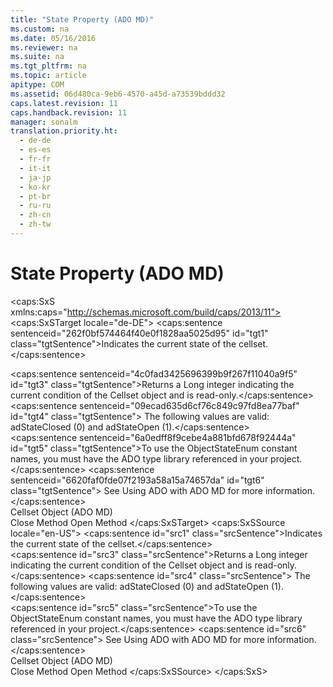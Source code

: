 ```yaml
---
title: "State Property (ADO MD)"
ms.custom: na
ms.date: 05/16/2016
ms.reviewer: na
ms.suite: na
ms.tgt_pltfrm: na
ms.topic: article
apitype: COM
ms.assetid: 06d480ca-9eb6-4570-a45d-a73539bddd32
caps.latest.revision: 11
caps.handback.revision: 11
manager: sonalm
translation.priority.ht: 
  - de-de
  - es-es
  - fr-fr
  - it-it
  - ja-jp
  - ko-kr
  - pt-br
  - ru-ru
  - zh-cn
  - zh-tw
---
```

# State Property (ADO MD)
<?xml version="1.0" encoding="utf-8"?>
<caps:SxS xmlns:caps="http://schemas.microsoft.com/build/caps/2013/11">
  <caps:SxSTarget locale="de-DE">
    <developerReferenceWithoutSyntaxDocument xsi:schemaLocation="http://ddue.schemas.microsoft.com/authoring/2003/5 http://dduestorage.blob.core.windows.net/ddueschema/developer.xsd" xmlns="http://ddue.schemas.microsoft.com/authoring/2003/5" xmlns:xlink="http://www.w3.org/1999/xlink" xmlns:xsi="http://www.w3.org/2001/XMLSchema-instance">
      <introduction>
        <para>
          <caps:sentence sentenceid="262f0bf574464f40e0f1828aa5025d95" id="tgt1" class="tgtSentence">Indicates the current state of the cellset.</caps:sentence>
        </para>
      </introduction>
      <section>
        <title>
          <caps:sentence sentenceid="4d354fa601a7e22a163f41084b5a0b77" id="tgt2" class="tgtSentence">Return Values</caps:sentence>
        </title>
        <content>
          <para>
            <caps:sentence sentenceid="4c0fad3425696399b9f267f11040a9f5" id="tgt3" class="tgtSentence">Returns a <languageKeyword>Long</languageKeyword> integer indicating the current condition of the <legacyLink xlink:href="5e2452c0-cac0-49b2-8099-836c35794d50">Cellset</legacyLink> object and is read-only.</caps:sentence>
            <caps:sentence sentenceid="09ecad635d6cf76c849c97fd8ea77baf" id="tgt4" class="tgtSentence"> The following values are valid: <legacyBold>adStateClosed</legacyBold> (0) and <legacyBold>adStateOpen</legacyBold> (1).</caps:sentence>
          </para>
        </content>
      </section>
      <languageReferenceRemarks>
        <content>
          <para>
            <caps:sentence sentenceid="6a0edff8f9cebe4a881bfd678f92444a" id="tgt5" class="tgtSentence">To use the <legacyLink xlink:href="32746558-097b-4749-989e-519aadf7e3f4">ObjectStateEnum</legacyLink> constant names, you must have the ADO type library referenced in your project.</caps:sentence>
            <caps:sentence sentenceid="6620faf0fde07f2193a58a15a74657da" id="tgt6" class="tgtSentence"> See <legacyLink xlink:href="cfae435e-2ac3-4312-8c1e-9ca4a74cd875">Using ADO with ADO MD</legacyLink> for more information.</caps:sentence>
          </para>
        </content>
      </languageReferenceRemarks>
      <section>
        <title>
          <caps:sentence sentenceid="2f342d3be839cc5b67ae0de7d404b8e6" id="tgt7" class="tgtSentence">Applies To</caps:sentence>
        </title>
        <content>
          <para>
            <link xlink:href="5e2452c0-cac0-49b2-8099-836c35794d50">Cellset Object (ADO MD)</link>
          </para>
        </content>
      </section>
      <relatedTopics>
        <link xlink:href="a3aa594d-f9d4-4654-8625-ec20153ff5d9">Close Method</link>
        <link xlink:href="a87d8080-a238-45e5-bc80-9a8625b3810f">Open Method</link>
      </relatedTopics>
    </developerReferenceWithoutSyntaxDocument>
  </caps:SxSTarget>
  <caps:SxSSource locale="en-US">
    <developerReferenceWithoutSyntaxDocument xsi:schemaLocation="http://ddue.schemas.microsoft.com/authoring/2003/5 http://dduestorage.blob.core.windows.net/ddueschema/developer.xsd" xmlns="http://ddue.schemas.microsoft.com/authoring/2003/5" xmlns:xlink="http://www.w3.org/1999/xlink" xmlns:xsi="http://www.w3.org/2001/XMLSchema-instance">
      <introduction>
        <para>
          <caps:sentence id="src1" class="srcSentence">Indicates the current state of the cellset.</caps:sentence>
        </para>
      </introduction>
      <section>
        <title>
          <caps:sentence id="src2" class="srcSentence">Return Values</caps:sentence>
        </title>
        <content>
          <para>
            <caps:sentence id="src3" class="srcSentence">Returns a <languageKeyword>Long</languageKeyword> integer indicating the current condition of the <legacyLink xlink:href="5e2452c0-cac0-49b2-8099-836c35794d50">Cellset</legacyLink> object and is read-only.</caps:sentence>
            <caps:sentence id="src4" class="srcSentence"> The following values are valid: <legacyBold>adStateClosed</legacyBold> (0) and <legacyBold>adStateOpen</legacyBold> (1).</caps:sentence>
          </para>
        </content>
      </section>
      <languageReferenceRemarks>
        <content>
          <para>
            <caps:sentence id="src5" class="srcSentence">To use the <legacyLink xlink:href="32746558-097b-4749-989e-519aadf7e3f4">ObjectStateEnum</legacyLink> constant names, you must have the ADO type library referenced in your project.</caps:sentence>
            <caps:sentence id="src6" class="srcSentence"> See <legacyLink xlink:href="cfae435e-2ac3-4312-8c1e-9ca4a74cd875">Using ADO with ADO MD</legacyLink> for more information.</caps:sentence>
          </para>
        </content>
      </languageReferenceRemarks>
      <section>
        <title>
          <caps:sentence id="src7" class="srcSentence">Applies To</caps:sentence>
        </title>
        <content>
          <para>
            <link xlink:href="5e2452c0-cac0-49b2-8099-836c35794d50">Cellset Object (ADO MD)</link>
          </para>
        </content>
      </section>
      <relatedTopics>
        <link xlink:href="a3aa594d-f9d4-4654-8625-ec20153ff5d9">Close Method</link>
        <link xlink:href="a87d8080-a238-45e5-bc80-9a8625b3810f">Open Method</link>
      </relatedTopics>
    </developerReferenceWithoutSyntaxDocument>
  </caps:SxSSource>
</caps:SxS>